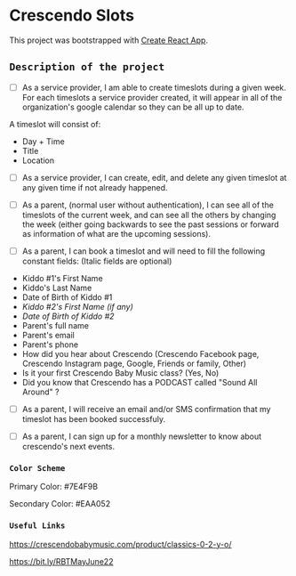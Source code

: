 # Crescendo Slots

This project was bootstrapped with [Create React App](https://github.com/facebook/create-react-app).

## `Description of the project`

- [ ] As a service provider, I am able to create timeslots during a given week.
For each timeslots a service provider created, it will appear in all of the organization's google calendar so they can be all up to date.

A timeslot will consist of:
- Day + Time
- Title
- Location

- [ ] As a service provider, I can create, edit, and delete any given timeslot at any given time if not already happened.

- [ ] As a parent, (normal user without authentication), I can see all of the timeslots of the current week, and can see all the others by changing the week (either going backwards to see the past sessions or forward as information of what are the upcoming sessions).

- [ ] As a parent, I can book a timeslot and will need to fill the following constant fields: (Italic fields are optional)


- Kiddo #1's First Name
- Kiddo's Last Name
- Date of Birth of Kiddo #1
- _Kiddo #2's First Name (if any)_
- _Date of Birth of Kiddo #2_
- Parent's full name
- Parent's email
- Parent's phone
- How did you hear about Crescendo (Crescendo Facebook page, Crescendo Instagram page, Google, Friends or family, Other)
- Is it your first Crescendo Baby Music class? (Yes, No)
- Did you know that Crescendo has a PODCAST called "Sound All Around" ?

- [ ] As a parent, I will receive an email and/or SMS confirmation that my timeslot has been booked successfuly.

- [ ] As a parent, I can sign up for a monthly newsletter to know about crescendo's next events.

### `Color Scheme`
Primary Color: #7E4F9B

Secondary Color: #EAA052
### `Useful Links`
https://crescendobabymusic.com/product/classics-0-2-y-o/

https://bit.ly/RBTMayJune22



